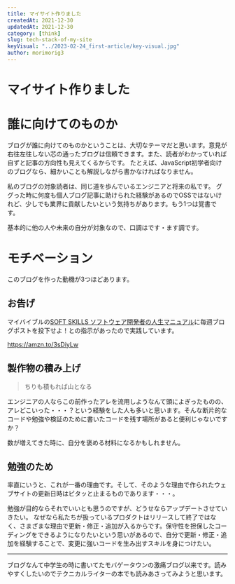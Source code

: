```yaml
---
title: マイサイト作りました
createdAt: 2021-12-30
updatedAt: 2021-12-30
category: [think]
slug: tech-stack-of-my-site
keyVisual: "../2023-02-24_first-article/key-visual.jpg"
author: morimorig3
---
```


# マイサイト作りました

# 誰に向けてのものか

ブログが誰に向けてのものかということは、大切なテーマだと思います。意見が右往左往しない芯の通ったブログは信頼できます。また、読者がわかっていれば自ずと記事の方向性も見えてくるからです。
たとえば、JavaScript初学者向けのブログなら、細かいことも解説しながら書かなければなりません。

私のブログの対象読者は、同じ道を歩んでいるエンジニアと将来の私です。
ググった時に何度も個人ブログ記事に助けられた経験があるのでOSSではないけれど、少しでも業界に貢献したいという気持ちがあります。もう1つは覚書です。

基本的に他の人や未来の自分が対象なので、口調はです・ます調です。

# モチベーション

このブログを作った動機が3つほどあります。

## お告げ

マイバイブルの[SOFT SKILLS ソフトウェア開発者の人生マニュアル](https://amzn.to/3sDiyLw)に毎週ブログポストを投下せよ！との指示があったので実践しています。

https://amzn.to/3sDiyLw

## 製作物の積み上げ

> ちりも積もれば山となる

エンジニアの人ならこの前作ったアレを流用しようなんて頭によぎったものの、アレどこいった・・・？という経験をした人も多いと思います。そんな断片的なコードや勉強や検証のために書いたコードを残す場所があると便利じゃないですか？

数が増えてきた時に、自分を褒める材料になるかもしれません。

## 勉強のため

率直にいうと、これが一番の理由です。そして、そのような理由で作られたウェブサイトの更新日時はピタッと止まるものであります・・・。

勉強が目的ならそれでいいとも思うのですが、どうせならアップデートさせていきたい。
なぜなら私たちが扱っているプロダクトはリリースして終了ではなく、さまざまな理由で更新・修正・追加が入るからです。保守性を担保したコーディングをできるようになりたいという思いがあるので、自分で更新・修正・追加を経験することで、変更に強いコードを生み出すスキルを身につけたい。

---

ブログなんて中学生の時に書いてたモバゲータウンの激痛ブログ以来です。読みやすくしたいのでテクニカルライターの本でも読みあさってみようと思います。